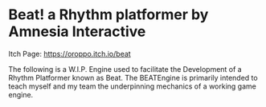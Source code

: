 # Beat! a Rhythm platformer by Amnesia Interactive

Itch Page:
https://oroppo.itch.io/beat

The following is a W.I.P. Engine used to facilitate the Development of a Rhythm Platformer known as Beat. 
The BEATEngine is primarily intended to teach myself and my team the underpinning mechanics of a working game engine.
